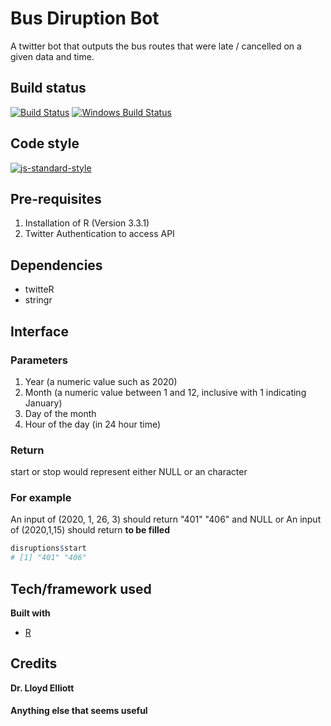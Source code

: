 # Bus Diruption Bot
A twitter bot that outputs the bus routes that were late / cancelled on a given data and time.

## Build status
[![Build Status](https://travis-ci.org/akashnimare/foco.svg?branch=master)](https://travis-ci.org/akashnimare/foco)
[![Windows Build Status](https://ci.appveyor.com/api/projects/status/github/akashnimare/foco?branch=master&svg=true)](https://ci.appveyor.com/project/akashnimare/foco/branch/master)

## Code style
[![js-standard-style](https://img.shields.io/badge/code%20style-standard-brightgreen.svg?style=flat)](https://github.com/feross/standard)
 
## Pre-requisites 
1. Installation of R (Version 3.3.1) 
2. Twitter Authentication to access API

## Dependencies
- twitteR 
- stringr 
 
## Interface

### Parameters

1. Year (a numeric value such as 2020)
2. Month (a numeric value between 1 and 12, inclusive with 1 indicating January)
3. Day of the month
4. Hour of the day (in 24 hour time)

### Return 

start or stop would represent either NULL or an character 

### For example 

An input of (2020, 1, 26, 3) should return "401" "406" and NULL or An input of (2020,1,15) should return **to be filled**

```R
disruptions$start
# [1] "401" "406"

``` 


## Tech/framework used
<b>Built with</b>
- [R](https://www.r-project.org/about.html)

## Credits
**Dr. Lloyd Elliott**  

#### Anything else that seems useful
